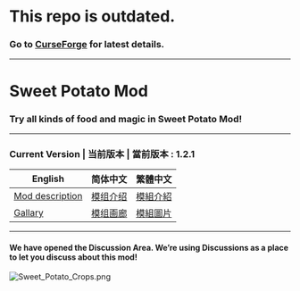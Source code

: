 # This repo is outdated.
### Go to [CurseForge](https://www.curseforge.com/minecraft/mc-mods/sweet-potato) for latest details.
--------------------------------------------------
# Sweet Potato Mod
### Try all kinds of food and magic in Sweet Potato Mod!
-----------------------------------------------------------------------------------------
### Current Version | 当前版本 | 當前版本 : 1.2.1

English | 简体中文 | 繁體中文
---------- | ---------- | ----------
[Mod description](https://github.com/Featurehouse/sweet_potato-release/blob/main/sweet_potato-description_en_us.md) | [模组介绍](https://github.com/Featurehouse/sweet_potato-release/blob/main/sweet_potato-description_zh_cn.md) | [模組介紹](https://github.com/Featurehouse/sweet_potato-release/blob/main/sweet_potato-description_zh_cn.md)
[Gallary](https://github.com/Featurehouse/sweet_potato-release/blob/main/Gallary.md) | [模组画廊](https://github.com/Featurehouse/sweet_potato-release/blob/main/Gallary.md) | [模組圖片](https://github.com/Featurehouse/sweet_potato-release/blob/main/Gallary.md) 
-----------------------
#### We have opened the Discussion Area. We’re using Discussions as a place to let you discuss about this mod!
![Sweet_Potato_Crops.png](https://i.loli.net/2020/11/23/zEqy5TQexFDAKuI.png)
